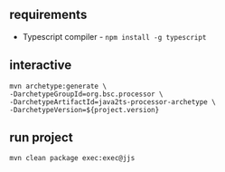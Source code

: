 
## requirements

* Typescript compiler - `npm install -g typescript`

## interactive
```
mvn archetype:generate \
-DarchetypeGroupId=org.bsc.processor \
-DarchetypeArtifactId=java2ts-processor-archetype \
-DarchetypeVersion=${project.version}
```


## run project


```
mvn clean package exec:exec@jjs
```
